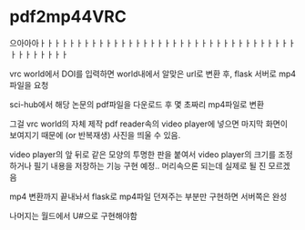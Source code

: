 # pdf2mp44VRC
으아아아ㅏㅏㅏㅏㅏㅏㅏㅏㅏㅏㅏㅏㅏㅏㅏㅏㅏㅏㅏㅏㅏㅏㅏㅏㅏㅏㅏㅏㅏㅏㅏㅏㅏㅏㅏㅏㅏㅏㅏㅏㅏㅏㅏ

vrc world에서 DOI를 입력하면 world내에서 알맞은 url로 변환 후, flask 서버로 mp4파일을 요청

sci-hub에서 해당 논문의 pdf파일을 다운로드 후 몇 초짜리 mp4파일로 변환

그걸 vrc world의 자체 제작 pdf reader속의 video player에 넣으면 마지막 화면이 보여지기 때문에 (or 반복재생) 사진을 띄울 수 있음.

video player의 앞 뒤로 같은 모양의 투명한 판을 붙여서 video player의 크기를 조정하거나 필기 내용을 저장하는 기능 구현 예정.. 머리속으론 되는데 실제로 될 진 모르겠음



mp4 변환까지 끝내놔서 flask로 mp4파일 던져주는 부분만 구현하면 서버쪽은 완성

나머지는 월드에서 U#으로 구현해야함
